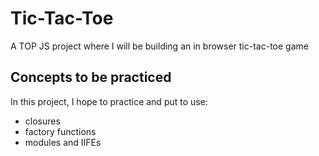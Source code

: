 # Tic-Tac-Toe

A TOP JS project where I will be building an in browser tic-tac-toe game

## Concepts to be practiced

In this project, I hope to practice and put to use:

- closures
- factory functions
- modules and IIFEs

